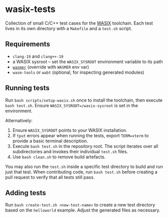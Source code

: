 # wasix-tests

Collection of small C/C++ test cases for the [WASIX](https://github.com/wasix-org) toolchain.
Each test lives in its own directory with a `Makefile` and a `test.sh` script.

## Requirements

* `clang-19` and `clang++-19`
* a WASIX sysroot – set the `WASIX_SYSROOT` environment variable to its path
* [`wasmer`](https://github.com/wasmerio/wasmer) (override with `WASMER` env var)
* `wasm-tools` or `wabt` (optional, for inspecting generated modules)

## Running tests

Run `bash scripts/setup-wasix.sh` once to install the toolchain, then execute
`bash test.sh`. Ensure `WASIX_SYSROOT=/wasix-sysroot` is set in the environment.

Alternatively:

1. Ensure `WASIX_SYSROOT` points to your WASIX installation.
2. If `tput` errors appear when running the tests, export `TERM=xterm` to provide
   a basic terminal description.
3. Execute `bash test.sh` in the repository root.  The script iterates over all
   subdirectories and invokes their individual `test.sh` files.
3. Use `bash clean.sh` to remove build artefacts.

You may also run the `test.sh` inside a specific test directory to build and run
just that test.
When contributing code, run `bash test.sh` before creating a pull request to verify that all tests still pass.




## Adding tests

Run `bash create-test.sh <new-test-name>` to create a new test directory based on
the `helloworld` example.  Adjust the generated files as necessary.
